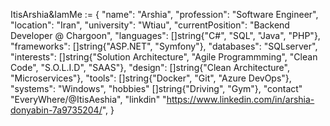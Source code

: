 
ItisArshia&IamMe := {
	"name":            "Arshia",
	"profession":      "Software Engineer",
	"location":        "Iran",
	"university":      "Wtiau",
	"currentPosition": "Backend Developer @ Chargoon",
	"languages":       []string{"C#", "SQL", "Java", "PHP"},
	"frameworks":      []string{"ASP.NET", "Symfony"},
	"databases":       "SQLserver",
	"interests":       []string{"Solution Architecture", "Agile Programmming", "Clean Code", "S.O.L.I.D", "SAAS"},
	"design":          []string{"Clean Architecture", "Microservices"},
	"tools":           []string{"Docker", "Git", "Azure DevOps"},
	"systems":         "Windows",
  "hobbies"          []string{"Driving", "Gym"},
  "contact"          "EveryWhere/@ItisAeshia",
  "linkdin"          "https://www.linkedin.com/in/arshia-donyabin-7a9735204/",
}
